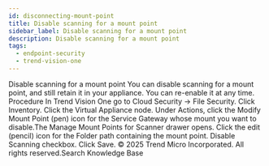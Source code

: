 ```yaml
---
id: disconnecting-mount-point
title: Disable scanning for a mount point
sidebar_label: Disable scanning for a mount point
description: Disable scanning for a mount point
tags:
  - endpoint-security
  - trend-vision-one
---
```


 Disable scanning for a mount point You can disable scanning for a mount point, and still retain it in your appliance. You can re-enable it at any time. Procedure In Trend Vision One go to Cloud Security → File Security. Click Inventory. Click the Virtual Appliance node. Under Actions, click the Modify Mount Point (pen) icon for the Service Gateway whose mount you want to disable.The Manage Mount Points for Scanner drawer opens. Click the edit (pencil) icon for the Folder path containing the mount point. Disable Scanning checkbox. Click Save. © 2025 Trend Micro Incorporated. All rights reserved.Search Knowledge Base